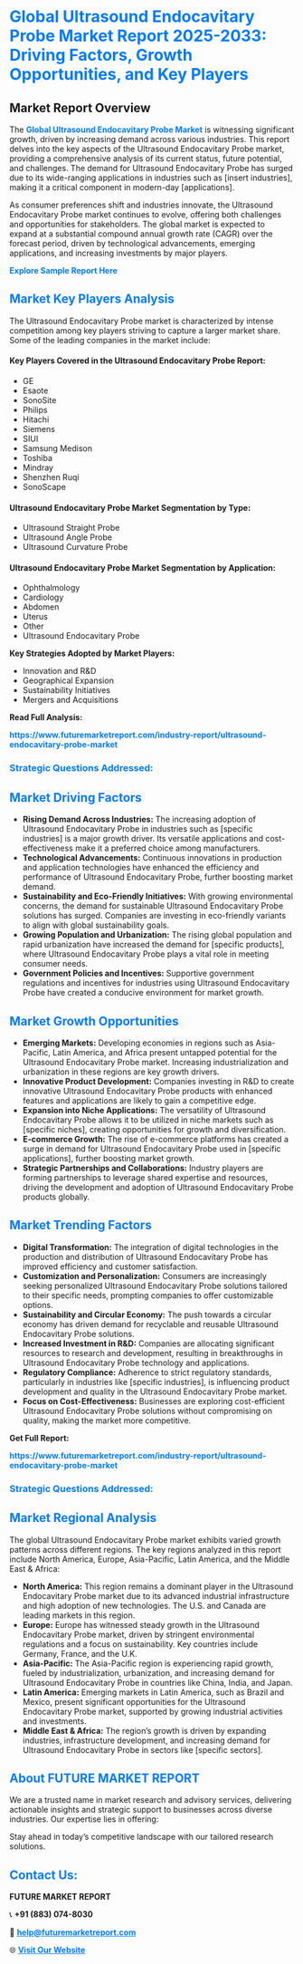 <h1 style="color: #007BFF;">Global Ultrasound Endocavitary Probe Market Report 2025-2033: Driving Factors, Growth Opportunities, and Key Players</h1>

<section id="overview">
<h2>Market Report Overview</h2>
<p>The <a href="https://www.futuremarketreport.com/industry-report/ultrasound-endocavitary-probe-market" style="color: #007BFF; text-decoration: none;"><strong>Global Ultrasound Endocavitary Probe Market</strong></a> is witnessing significant growth, driven by increasing demand across various industries. This report delves into the key aspects of the Ultrasound Endocavitary Probe market, providing a comprehensive analysis of its current status, future potential, and challenges. The demand for Ultrasound Endocavitary Probe has surged due to its wide-ranging applications in industries such as [insert industries], making it a critical component in modern-day [applications].</p>
<p>As consumer preferences shift and industries innovate, the Ultrasound Endocavitary Probe market continues to evolve, offering both challenges and opportunities for stakeholders. The global market is expected to expand at a substantial compound annual growth rate (CAGR) over the forecast period, driven by technological advancements, emerging applications, and increasing investments by major players.</p>
</section>

<section id="overview">
<p><a href="https://www.futuremarketreport.com/request-sample/reportId=122334" style="color: #007BFF; text-decoration: none;"><strong>Explore Sample Report Here</strong></a></p>
</section>

<section id="key-players">
<h2 style="color: #007BFF;">Market Key Players Analysis</h2>
<p>The Ultrasound Endocavitary Probe market is characterized by intense competition among key players striving to capture a larger market share. Some of the leading companies in the market include:</p>
<h4>Key Players Covered in the Ultrasound Endocavitary Probe Report:</h4>
<ul><li>GE</li><li>Esaote</li><li>SonoSite</li><li>Philips</li><li>Hitachi</li><li>Siemens</li><li>SIUI</li><li>Samsung Medison</li><li>Toshiba</li><li>Mindray</li><li>Shenzhen Ruqi</li><li>SonoScape</li></ul>
<h4>Ultrasound Endocavitary Probe Market Segmentation by Type:</h4>
<ul><li>Ultrasound Straight Probe</li><li>Ultrasound Angle Probe</li><li>Ultrasound Curvature Probe</li></ul>

<h4>Ultrasound Endocavitary Probe Market Segmentation by Application:</h4>
<ul><li>Ophthalmology</li><li>Cardiology</li><li>Abdomen</li><li>Uterus</li><li>Other</li><li>Ultrasound Endocavitary Probe</li></ul>
<p><strong>Key Strategies Adopted by Market Players:</strong></p>
<ul>
<li>Innovation and R&D</li>
<li>Geographical Expansion</li>
<li>Sustainability Initiatives</li>
<li>Mergers and Acquisitions</li>
</ul>
</section>

<section>
<p><strong>Read Full Analysis: </strong></p><a href="https://www.futuremarketreport.com/industry-report/ultrasound-endocavitary-probe-market" style="color: #007BFF; text-decoration: none;"><strong>https://www.futuremarketreport.com/industry-report/ultrasound-endocavitary-probe-market</strong></a>
<h3 style="color: #007BFF;">Strategic Questions Addressed:</h3>
</section>

<section id="driving-factors">
<h2 style="color: #007BFF;">Market Driving Factors</h2>
<ul>
<li><strong>Rising Demand Across Industries:</strong> The increasing adoption of Ultrasound Endocavitary Probe in industries such as [specific industries] is a major growth driver. Its versatile applications and cost-effectiveness make it a preferred choice among manufacturers.</li>
<li><strong>Technological Advancements:</strong> Continuous innovations in production and application technologies have enhanced the efficiency and performance of Ultrasound Endocavitary Probe, further boosting market demand.</li>
<li><strong>Sustainability and Eco-Friendly Initiatives:</strong> With growing environmental concerns, the demand for sustainable Ultrasound Endocavitary Probe solutions has surged. Companies are investing in eco-friendly variants to align with global sustainability goals.</li>
<li><strong>Growing Population and Urbanization:</strong> The rising global population and rapid urbanization have increased the demand for [specific products], where Ultrasound Endocavitary Probe plays a vital role in meeting consumer needs.</li>
<li><strong>Government Policies and Incentives:</strong> Supportive government regulations and incentives for industries using Ultrasound Endocavitary Probe have created a conducive environment for market growth.</li>
</ul>
</section>

<section id="growth-opportunities">
<h2 style="color: #007BFF;">Market Growth Opportunities</h2>
<ul>
<li><strong>Emerging Markets:</strong> Developing economies in regions such as Asia-Pacific, Latin America, and Africa present untapped potential for the Ultrasound Endocavitary Probe market. Increasing industrialization and urbanization in these regions are key growth drivers.</li>
<li><strong>Innovative Product Development:</strong> Companies investing in R&D to create innovative Ultrasound Endocavitary Probe products with enhanced features and applications are likely to gain a competitive edge.</li>
<li><strong>Expansion into Niche Applications:</strong> The versatility of Ultrasound Endocavitary Probe allows it to be utilized in niche markets such as [specific niches], creating opportunities for growth and diversification.</li>
<li><strong>E-commerce Growth:</strong> The rise of e-commerce platforms has created a surge in demand for Ultrasound Endocavitary Probe used in [specific applications], further boosting market growth.</li>
<li><strong>Strategic Partnerships and Collaborations:</strong> Industry players are forming partnerships to leverage shared expertise and resources, driving the development and adoption of Ultrasound Endocavitary Probe products globally.</li>
</ul>
</section>

<section id="trending-factors">
<h2 style="color: #007BFF;">Market Trending Factors</h2>
<ul>
<li><strong>Digital Transformation:</strong> The integration of digital technologies in the production and distribution of Ultrasound Endocavitary Probe has improved efficiency and customer satisfaction.</li>
<li><strong>Customization and Personalization:</strong> Consumers are increasingly seeking personalized Ultrasound Endocavitary Probe solutions tailored to their specific needs, prompting companies to offer customizable options.</li>
<li><strong>Sustainability and Circular Economy:</strong> The push towards a circular economy has driven demand for recyclable and reusable Ultrasound Endocavitary Probe solutions.</li>
<li><strong>Increased Investment in R&D:</strong> Companies are allocating significant resources to research and development, resulting in breakthroughs in Ultrasound Endocavitary Probe technology and applications.</li>
<li><strong>Regulatory Compliance:</strong> Adherence to strict regulatory standards, particularly in industries like [specific industries], is influencing product development and quality in the Ultrasound Endocavitary Probe market.</li>
<li><strong>Focus on Cost-Effectiveness:</strong> Businesses are exploring cost-efficient Ultrasound Endocavitary Probe solutions without compromising on quality, making the market more competitive.</li>
</ul>
</section>

<section>
<p><strong>Get Full Report: </strong></p><a href="https://www.futuremarketreport.com/industry-report/ultrasound-endocavitary-probe-market" style="color: #007BFF; text-decoration: none;"><strong>https://www.futuremarketreport.com/industry-report/ultrasound-endocavitary-probe-market</strong></a>
<h3 style="color: #007BFF;">Strategic Questions Addressed:</h3>
</section>


<section id="regional-analysis">
<h2 style="color: #007BFF;">Market Regional Analysis</h2>
<p>The global Ultrasound Endocavitary Probe market exhibits varied growth patterns across different regions. The key regions analyzed in this report include North America, Europe, Asia-Pacific, Latin America, and the Middle East & Africa:</p>
<ul>
<li><strong>North America:</strong> This region remains a dominant player in the Ultrasound Endocavitary Probe market due to its advanced industrial infrastructure and high adoption of new technologies. The U.S. and Canada are leading markets in this region.</li>
<li><strong>Europe:</strong> Europe has witnessed steady growth in the Ultrasound Endocavitary Probe market, driven by stringent environmental regulations and a focus on sustainability. Key countries include Germany, France, and the U.K.</li>
<li><strong>Asia-Pacific:</strong> The Asia-Pacific region is experiencing rapid growth, fueled by industrialization, urbanization, and increasing demand for Ultrasound Endocavitary Probe in countries like China, India, and Japan.</li>
<li><strong>Latin America:</strong> Emerging markets in Latin America, such as Brazil and Mexico, present significant opportunities for the Ultrasound Endocavitary Probe market, supported by growing industrial activities and investments.</li>
<li><strong>Middle East & Africa:</strong> The region’s growth is driven by expanding industries, infrastructure development, and increasing demand for Ultrasound Endocavitary Probe in sectors like [specific sectors].</li>
</ul>
</section>

<footer>
<h2 style="color: #007BFF;">About FUTURE MARKET REPORT</h2>
<p>We are a trusted name in market research and advisory services, delivering actionable insights and strategic support to businesses across diverse industries. Our expertise lies in offering:</p>

<p>Stay ahead in today’s competitive landscape with our tailored research solutions.</p>

<h2 style="color: #007BFF;">Contact Us:</h2>
<p><strong>FUTURE MARKET REPORT</strong></p>
<p>📞 <strong>+91 (883) 074-8030</strong></p>
<p>📧 <strong><a href="mailto:help@futuremarketreport.com" style="color: #007BFF;">help@futuremarketreport.com</a></strong></p>
<p>🌐 <strong><a href="https://www.futuremarketreport.com/" style="color: #007BFF;">Visit Our Website</a></strong></p>
</footer>